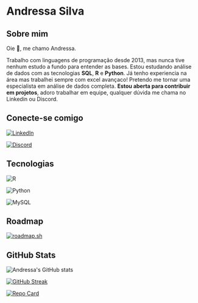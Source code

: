 # Andressa Silva

## Sobre mim
Oie 👋, me chamo Andressa. 

Trabalho com linguagens de programação desde 2013, mas nunca tive nenhum estudo a fundo para entender as bases. Estou estudando análise de dados com as tecnologias **SQL**, **R** e **Python**. Já tenho experiencia na área mas trabalhei sempre com excel avançaco! Pretendo me tornar uma especialista em análise de dados completa. **Estou aberta para contribuir em projetos**, adoro trabalhar em equipe, qualquer dúvida me chama no Linkedin ou Discord.

## Conecte-se comigo
[![LinkedIn](https://img.shields.io/badge/LinkedIn-0077B5?style=for-the-badge&logo=linkedin&logoColor=white)](https://www.linkedin.com/in/andressa-regina-tito-da-luz-anezio-da-silva-44669513b/) 

[![Discord](https://img.shields.io/badge/Discord-7289DA?style=for-the-badge&logo=discord&logoColor=white)](https://discord.gg/MhyRQK3S)

## Tecnologias
![R](https://img.shields.io/badge/R-276DC3?style=for-the-badge&logo=r&logoColor=white)

![Python](https://img.shields.io/badge/python-3670A0?style=for-the-badge&logo=python&logoColor=ffdd54)

![MySQL](https://img.shields.io/badge/MySQL-00000F?style=for-the-badge&logo=mysql&logoColor=white)

## Roadmap
[![roadmap.sh](https://roadmap.sh/card/tall/6802c4f76057cdb1a280ed4e?variant=dark&roadmaps=data-analyst)](https://roadmap.sh)

## GitHub Stats
![Andressa's GitHub stats](https://github-readme-stats.vercel.app/api?username=notdessa&theme=onedark&show_icons=true)

[![GitHub Streak](https://streak-stats.demolab.com?user=notdessa&theme=onedark)](https://git.io/streak-stats)

[![Repo Card](https://github-readme-stats.vercel.app/api/pin/?username=notdessa&repo=dio-lab-open-source&theme=onedark)](https://github.com/notdessa/dio-lab-open-source)
